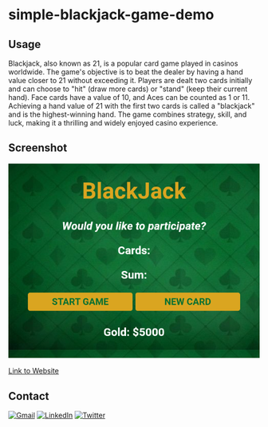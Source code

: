 # simple-blackjack-game-demo
## Usage
Blackjack, also known as 21, is a popular card game played in casinos worldwide. The game's objective is to beat the dealer by having a hand value closer to 21 without exceeding it. Players are dealt two cards initially and can choose to "hit" (draw more cards) or "stand" (keep their current hand). Face cards have a value of 10, and Aces can be counted as 1 or 11. Achieving a hand value of 21 with the first two cards is called a "blackjack" and is the highest-winning hand. The game combines strategy, skill, and luck, making it a thrilling and widely enjoyed casino experience.
## Screenshot
![Blackjack](https://github.com/holyentgold/blackjack-game/blob/main/Screenshot_20231128-030506.png)

[Link to Website](https://simple-blackjack-game-omega.vercel.app/)

## Contact
[![Gmail](https://img.shields.io/badge/Gmail-%23D14836.svg?&style=for-the-badge&logo=gmail&logoColor=white)](mailto:holyentgoldconcept@gmail.com)
[![LinkedIn](https://img.shields.io/badge/LinkedIn-%230077B5.svg?&style=for-the-badge&logo=linkedin&logoColor=white)](https://www.linkedin.com/in/holyentgold/)
[![Twitter](https://img.shields.io/badge/Twitter-%231DA1F2.svg?&style=for-the-badge&logo=twitter&logoColor=white)](https://twitter.com/holyentgold)
